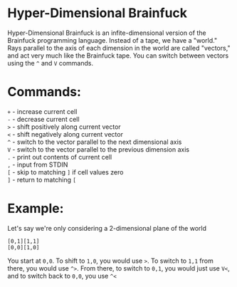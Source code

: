 # Hyper-Dimensional Brainfuck

Hyper-Dimensional Brainfuck is an infite-dimensional version of the Brainfuck programming language. Instead of a tape, we have a "world."
Rays parallel to the axis of each dimension in the world are called "vectors," and act very much like the Brainfuck tape. You can switch
between vectors using the `^` and `V` commands.  

# Commands:  
`+` - increase current cell  
`-` - decrease current cell  
`>` - shift positively along current vector  
`<` - shift negatively along current vector  
`^` - switch to the vector parallel to the next dimensional axis  
`V` - switch to the vector parallel to the previous dimension axis  
`.` - print out contents of current cell  
`,` - input from STDIN  
`[` - skip to matching `]` if cell values zero  
`]` - return to matching `[`  

# Example:  
Let's say we're only considering a 2-dimensional plane of the world  


`[0,1][1,1]`  
`[0,0][1,0]` 

You start at `0,0`. To shift to `1,0`, you would use `>`. To switch to `1,1` from there, you would use `^>`. From there, to switch to `0,1`, you would just use `V<`, and to switch back to `0,0`, you use `^<`
